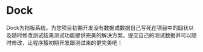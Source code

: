 Dock
====

Dock为挡板系统，为您项目初期开发没有数据或数据自己写死在项目中的囧状以及随时修改测试结果测试功能提供完美的解决方案。提交自己的测试数据并可以随时修改，让程序猿初期开发跟测试来的更完美吧！
